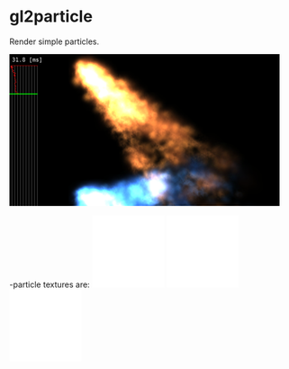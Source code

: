 # gl2particle
Render simple particles.

 ![capture image](gl2particle.png "capture image")


 -particle textures are:
 ![particle1](particle_1.png "particle1 image")
 ![particle2](particle_2.png "particle2 image")
 ![particle3](particle_3.png "particle3 image")
